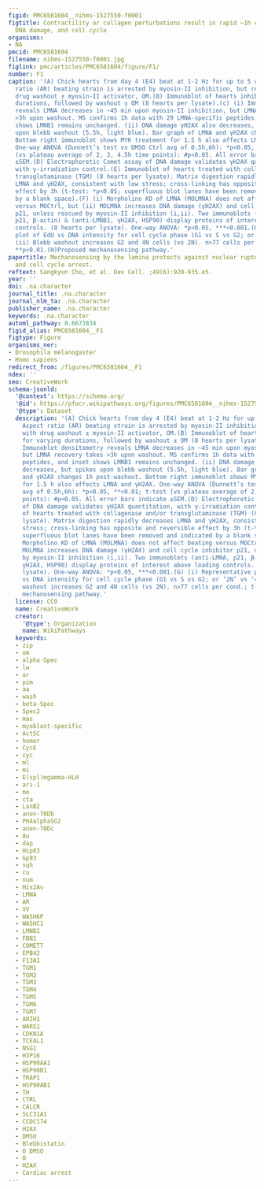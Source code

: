 ```yaml
---
figid: PMC6581604__nihms-1527550-f0001
figtitle: Contractility or collagen perturbations result in rapid ~1h changes in LMNA,
  DNA damage, and cell cycle
organisms:
- NA
pmcid: PMC6581604
filename: nihms-1527550-f0001.jpg
figlink: pmc/articles/PMC6581604/figure/F1/
number: F1
caption: '(A) Chick hearts from day 4 (E4) beat at 1-2 Hz for up to 5 d. Middle: Aspect
  ratio (AR) beating strain is arrested by myosin-II inhibition, but recovers with
  drug washout ± myosin-II activator, OM.(B) Immunoblot of hearts inhibited for varying
  durations, followed by washout ± OM (8 hearts per lysate).(c) (i) Immunoblot densitometry
  reveals LMNA decreases in ~45 min upon myosin-II inhibition, but LMNA recovery takes
  >3h upon washout. MS confirms 1h data with 29 LMNA-specific peptides, and inset
  shows LMNB1 remains unchanged. (ii) DNA damage γH2AX also decreases, but spikes
  upon blebb washout (5.5h, light blue). Bar graph of LMNA and γH2AX changes 1h post-washout.
  Bottom right immunoblot shows MYK treatment for 1.5 h also affects LMNA and γH2AX.
  One-way ANOVA (Dunnett’s test vs DMSO Ctrl avg of 0.5h,6h): *p<0.05, **<0.01; t-test
  (vs plateau average of 2, 3, 4.5h time points): #p<0.05. All error bars indicate
  ±SEM.(D) Electrophoretic Comet assay of DNA damage validates γH2AX quantitation,
  with γ-irradiation control.(E) Immunoblot of hearts treated with collagenase and/or
  transglutaminase (TGM) (8 hearts per lysate). Matrix digestion rapidly decreases
  LMNA and γH2AX, consistent with low stress; cross-linking has opposite and reversible
  effect by 3h (t-test: *p<0.05; superfluous blot lanes have been removed and indicated
  by a blank space).(F) (i) Morpholino KD of LMNA (MOLMNA) does not affect beating
  versus MOCtrl, but (ii) MOLMNA increases DNA damage (γH2AX) and cell cycle inhibitor
  p21, unless rescued by myosin-II inhibition (i,ii). Two immunoblots (anti-LMNA,
  p21, β-actin) & (anti-LMNB1, γH2AX, HSP90) display proteins of interest above loading
  controls. (8 hearts per lysate). One-way ANOVA: *p<0.05, ***<0.001.(G) (i) Representative
  plot of EdU vs DNA intensity for cell cycle phase (G1 vs S vs G2; or ‘2N’ vs ‘4N’).
  (ii) Blebb washout increases G2 and 4N cells (vs 2N). n>77 cells per cond.; t-test:
  **p<0.01.(H)Proposed mechanosensing pathway.'
papertitle: Mechanosensing by the lamina protects against nuclear rupture, DNA damage,
  and cell cycle arrest.
reftext: Sangkyun Cho, et al. Dev Cell. ;49(6):920-935.e5.
year: ''
doi: .na.character
journal_title: .na.character
journal_nlm_ta: .na.character
publisher_name: .na.character
keywords: .na.character
automl_pathway: 0.6673834
figid_alias: PMC6581604__F1
figtype: Figure
organisms_ner:
- Drosophila melanogaster
- Homo sapiens
redirect_from: /figures/PMC6581604__F1
ndex: ''
seo: CreativeWork
schema-jsonld:
  '@context': https://schema.org/
  '@id': https://pfocr.wikipathways.org/figures/PMC6581604__nihms-1527550-f0001.html
  '@type': Dataset
  description: '(A) Chick hearts from day 4 (E4) beat at 1-2 Hz for up to 5 d. Middle:
    Aspect ratio (AR) beating strain is arrested by myosin-II inhibition, but recovers
    with drug washout ± myosin-II activator, OM.(B) Immunoblot of hearts inhibited
    for varying durations, followed by washout ± OM (8 hearts per lysate).(c) (i)
    Immunoblot densitometry reveals LMNA decreases in ~45 min upon myosin-II inhibition,
    but LMNA recovery takes >3h upon washout. MS confirms 1h data with 29 LMNA-specific
    peptides, and inset shows LMNB1 remains unchanged. (ii) DNA damage γH2AX also
    decreases, but spikes upon blebb washout (5.5h, light blue). Bar graph of LMNA
    and γH2AX changes 1h post-washout. Bottom right immunoblot shows MYK treatment
    for 1.5 h also affects LMNA and γH2AX. One-way ANOVA (Dunnett’s test vs DMSO Ctrl
    avg of 0.5h,6h): *p<0.05, **<0.01; t-test (vs plateau average of 2, 3, 4.5h time
    points): #p<0.05. All error bars indicate ±SEM.(D) Electrophoretic Comet assay
    of DNA damage validates γH2AX quantitation, with γ-irradiation control.(E) Immunoblot
    of hearts treated with collagenase and/or transglutaminase (TGM) (8 hearts per
    lysate). Matrix digestion rapidly decreases LMNA and γH2AX, consistent with low
    stress; cross-linking has opposite and reversible effect by 3h (t-test: *p<0.05;
    superfluous blot lanes have been removed and indicated by a blank space).(F) (i)
    Morpholino KD of LMNA (MOLMNA) does not affect beating versus MOCtrl, but (ii)
    MOLMNA increases DNA damage (γH2AX) and cell cycle inhibitor p21, unless rescued
    by myosin-II inhibition (i,ii). Two immunoblots (anti-LMNA, p21, β-actin) & (anti-LMNB1,
    γH2AX, HSP90) display proteins of interest above loading controls. (8 hearts per
    lysate). One-way ANOVA: *p<0.05, ***<0.001.(G) (i) Representative plot of EdU
    vs DNA intensity for cell cycle phase (G1 vs S vs G2; or ‘2N’ vs ‘4N’). (ii) Blebb
    washout increases G2 and 4N cells (vs 2N). n>77 cells per cond.; t-test: **p<0.01.(H)Proposed
    mechanosensing pathway.'
  license: CC0
  name: CreativeWork
  creator:
    '@type': Organization
    name: WikiPathways
  keywords:
  - zip
  - om
  - alpha-Spec
  - lw
  - ar
  - pim
  - aa
  - wash
  - beta-Spec
  - Spec2
  - mas
  - myoblast-specific
  - Act5C
  - homer
  - CycE
  - cyc
  - ml
  - mi
  - E(spl)mgamma-HLH
  - ari-1
  - mo
  - cta
  - LanB2
  - anon-70Db
  - PH4alphaSG2
  - anon-70Dc
  - Au
  - dap
  - Hsp83
  - Gp93
  - sqh
  - cu
  - nom
  - His2Av
  - LMNA
  - AR
  - VV
  - WASH6P
  - WASHC1
  - LMNB1
  - FBN1
  - COMETT
  - EPB42
  - F13A1
  - TGM1
  - TGM2
  - TGM3
  - TGM4
  - TGM5
  - TGM6
  - TGM7
  - ARIH1
  - WARS1
  - CDKN1A
  - TCEAL1
  - NSG1
  - H3P16
  - HSP90AA1
  - HSP90B1
  - TRAP1
  - HSP90AB1
  - TH
  - CTRL
  - CALCR
  - SLC31A1
  - CCDC174
  - H2AX
  - DMSO
  - Blebbistatin
  - O DMSO
  - O
  - H2AX
  - Cardiac arrest
---
```

